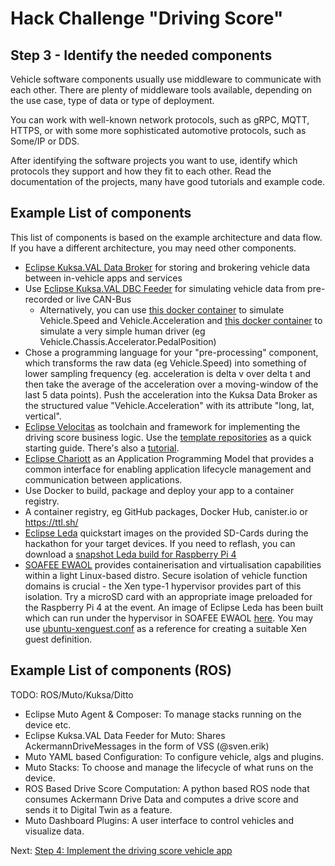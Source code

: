 # Hack Challenge "Driving Score"
## Step 3 - Identify the needed components

Vehicle software components usually use middleware to communicate with each other. There are plenty of middleware tools available, depending on the use case, type of data or type of deployment.

You can work with well-known network protocols, such as gRPC, MQTT, HTTPS, or with some more sophisticated automotive protocols, such as Some/IP or DDS.

After identifying the software projects you want to use, identify which protocols they support and how they fit to each other. Read the documentation of the projects, many have good tutorials and example code.

## Example List of components

This list of components is based on the example architecture and data flow. If you have a different architecture, you may need other components.

- [Eclipse Kuksa.VAL Data Broker](https://github.com/eclipse/kuksa.val/tree/master/kuksa_databroker) for storing and brokering vehicle data between in-vehicle apps and services
- Use [Eclipse Kuksa.VAL DBC Feeder](https://github.com/eclipse/kuksa.val.feeders/tree/main/dbc2val) for simulating vehicle data from pre-recorded or live CAN-Bus
  - Alternatively, you can use [this docker container](https://github.com/mikehaller/kuksa.val.services-carsim/pkgs/container/carsim) to simulate Vehicle.Speed and Vehicle.Acceleration and [this docker container](https://github.com/mikehaller/kuksa.val.services-carsim/pkgs/container/driver) to simulate a very simple human driver (eg Vehicle.Chassis.Accelerator.PedalPosition)
- Chose a programming language for your "pre-processing" component, which transforms the raw data (eg Vehicle.Speed) into something of lower sampling frequency (eg. acceleration is delta v over delta t and then take the average of the acceleration over a moving-window of the last 5 data points). Push the acceleration into the Kuksa Data Broker as the structured value "Vehicle.Acceleration" with its attribute "long, lat, vertical".
- [Eclipse Velocitas](https://github.com/eclipse-velocitas) as toolchain and framework for implementing the driving score business logic. Use the [template repositories](https://github.com/orgs/eclipse-velocitas/repositories?q=template&type=all&language=&sort=) as a quick starting guide. There's also a [tutorial](https://websites.eclipseprojects.io/velocitas/docs/tutorials/).
- [Eclipse Chariott](https://github.com/eclipse/chariott) as an Application Programming Model that provides a common interface for enabling application lifecycle management and communication between applications.
- Use Docker to build, package and deploy your app to a container registry.
- A container registry, eg GitHub packages, Docker Hub, canister.io or https://ttl.sh/
- [Eclipse Leda](https://github.com/eclipse-leda/leda-distro) quickstart images on the provided SD-Cards during the hackathon for your target devices. If you need to reflash, you can download a [snapshot Leda build for Raspberry Pi 4](https://swdcdownloads.blob.core.windows.net/%24web/sdv-image-all-raspberrypi4-64.wic.bz2)
- [SOAFEE EWAOL](https://ewaol.docs.arm.com/en/kirkstone-dev/) provides containerisation and virtualisation capabilities within a light Linux-based distro. Secure isolation of vehicle function domains is crucial - the Xen type-1 hypervisor provides part of this isolation. Try a microSD card with an appropriate image preloaded for the Raspberry Pi 4 at the event. An image of Eclipse Leda has been built which can run under the hypervisor in SOAFEE EWAOL [here](https://github.com/benmordaunt/meta-leda/releases/tag/eclipse-leda-xen-rc1). You may use [ubuntu-xenguest.conf](https://github.com/benjaminmordaunt/sdv-hackathon-cfg3/blob/main/xencfg/ubuntu-xenguest.conf) as a reference for creating a suitable Xen guest definition.

## Example List of components (ROS)

TODO: ROS/Muto/Kuksa/Ditto

- Eclipse Muto Agent & Composer: To manage stacks running on the device etc.
- Eclipse Kuksa.VAL Data Feeder for Muto: Shares AckermannDriveMessages in the form of VSS (@sven.erik)
- Muto YAML based Configuration: To configure vehicle, algs and plugins.
- Muto Stacks: To choose and manage the lifecycle of what runs on the device.
- ROS Based Drive Score Computation: A python based ROS node that consumes Ackermann Drive Data and computes a drive score and sends it to Digital Twin as a feature.
- Muto Dashboard Plugins: A user interface to control vehicles and visualize data.




Next: [Step 4: Implement the driving score vehicle app](./step-4-driving-score-app.md)
